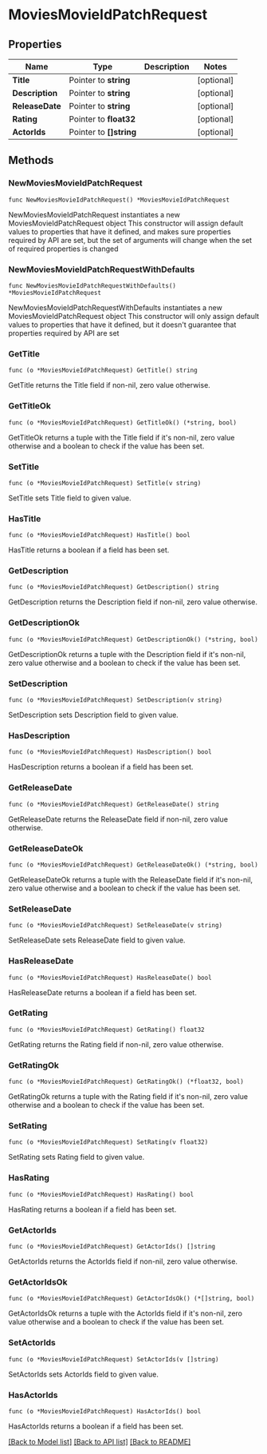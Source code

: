 # MoviesMovieIdPatchRequest

## Properties

Name | Type | Description | Notes
------------ | ------------- | ------------- | -------------
**Title** | Pointer to **string** |  | [optional] 
**Description** | Pointer to **string** |  | [optional] 
**ReleaseDate** | Pointer to **string** |  | [optional] 
**Rating** | Pointer to **float32** |  | [optional] 
**ActorIds** | Pointer to **[]string** |  | [optional] 

## Methods

### NewMoviesMovieIdPatchRequest

`func NewMoviesMovieIdPatchRequest() *MoviesMovieIdPatchRequest`

NewMoviesMovieIdPatchRequest instantiates a new MoviesMovieIdPatchRequest object
This constructor will assign default values to properties that have it defined,
and makes sure properties required by API are set, but the set of arguments
will change when the set of required properties is changed

### NewMoviesMovieIdPatchRequestWithDefaults

`func NewMoviesMovieIdPatchRequestWithDefaults() *MoviesMovieIdPatchRequest`

NewMoviesMovieIdPatchRequestWithDefaults instantiates a new MoviesMovieIdPatchRequest object
This constructor will only assign default values to properties that have it defined,
but it doesn't guarantee that properties required by API are set

### GetTitle

`func (o *MoviesMovieIdPatchRequest) GetTitle() string`

GetTitle returns the Title field if non-nil, zero value otherwise.

### GetTitleOk

`func (o *MoviesMovieIdPatchRequest) GetTitleOk() (*string, bool)`

GetTitleOk returns a tuple with the Title field if it's non-nil, zero value otherwise
and a boolean to check if the value has been set.

### SetTitle

`func (o *MoviesMovieIdPatchRequest) SetTitle(v string)`

SetTitle sets Title field to given value.

### HasTitle

`func (o *MoviesMovieIdPatchRequest) HasTitle() bool`

HasTitle returns a boolean if a field has been set.

### GetDescription

`func (o *MoviesMovieIdPatchRequest) GetDescription() string`

GetDescription returns the Description field if non-nil, zero value otherwise.

### GetDescriptionOk

`func (o *MoviesMovieIdPatchRequest) GetDescriptionOk() (*string, bool)`

GetDescriptionOk returns a tuple with the Description field if it's non-nil, zero value otherwise
and a boolean to check if the value has been set.

### SetDescription

`func (o *MoviesMovieIdPatchRequest) SetDescription(v string)`

SetDescription sets Description field to given value.

### HasDescription

`func (o *MoviesMovieIdPatchRequest) HasDescription() bool`

HasDescription returns a boolean if a field has been set.

### GetReleaseDate

`func (o *MoviesMovieIdPatchRequest) GetReleaseDate() string`

GetReleaseDate returns the ReleaseDate field if non-nil, zero value otherwise.

### GetReleaseDateOk

`func (o *MoviesMovieIdPatchRequest) GetReleaseDateOk() (*string, bool)`

GetReleaseDateOk returns a tuple with the ReleaseDate field if it's non-nil, zero value otherwise
and a boolean to check if the value has been set.

### SetReleaseDate

`func (o *MoviesMovieIdPatchRequest) SetReleaseDate(v string)`

SetReleaseDate sets ReleaseDate field to given value.

### HasReleaseDate

`func (o *MoviesMovieIdPatchRequest) HasReleaseDate() bool`

HasReleaseDate returns a boolean if a field has been set.

### GetRating

`func (o *MoviesMovieIdPatchRequest) GetRating() float32`

GetRating returns the Rating field if non-nil, zero value otherwise.

### GetRatingOk

`func (o *MoviesMovieIdPatchRequest) GetRatingOk() (*float32, bool)`

GetRatingOk returns a tuple with the Rating field if it's non-nil, zero value otherwise
and a boolean to check if the value has been set.

### SetRating

`func (o *MoviesMovieIdPatchRequest) SetRating(v float32)`

SetRating sets Rating field to given value.

### HasRating

`func (o *MoviesMovieIdPatchRequest) HasRating() bool`

HasRating returns a boolean if a field has been set.

### GetActorIds

`func (o *MoviesMovieIdPatchRequest) GetActorIds() []string`

GetActorIds returns the ActorIds field if non-nil, zero value otherwise.

### GetActorIdsOk

`func (o *MoviesMovieIdPatchRequest) GetActorIdsOk() (*[]string, bool)`

GetActorIdsOk returns a tuple with the ActorIds field if it's non-nil, zero value otherwise
and a boolean to check if the value has been set.

### SetActorIds

`func (o *MoviesMovieIdPatchRequest) SetActorIds(v []string)`

SetActorIds sets ActorIds field to given value.

### HasActorIds

`func (o *MoviesMovieIdPatchRequest) HasActorIds() bool`

HasActorIds returns a boolean if a field has been set.


[[Back to Model list]](../README.md#documentation-for-models) [[Back to API list]](../README.md#documentation-for-api-endpoints) [[Back to README]](../README.md)


